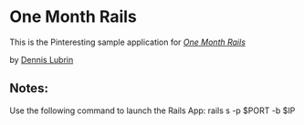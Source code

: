 # One Month Rails

This is the Pinteresting sample application for
[*One Month Rails*](http://onemonthrails.com)

by [Dennis Lubrin](http://dennislubrin.com)


Notes:
-----

Use the following command to launch the Rails App: rails s -p $PORT -b $IP